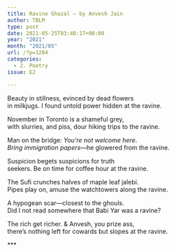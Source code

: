 ```yaml
---
title: Ravine Ghazal – by Anvesh Jain
author: TBLM
type: post
date: 2021-05-25T03:48:17+00:00
year: "2021"
month: "2021/05"
url: /?p=1204
categories:
  - 2. Poetry
issue: E2

---
```

Beauty in stillness, evinced by dead flowers  
in milkjugs. I found untold power hidden at the ravine.

November in Toronto is a shameful grey,  
with slurries, and piss, dour hiking trips to the ravine.

Man on the bridge: _You’re not welcome here_.  
_Bring immigration papers_—he glowered from the ravine.

Suspicion begets suspicions for truth  
seekers. Be on time for coffee hour at the ravine.

The Sufi crunches halves of maple leaf jalebi.  
Pipes play on, amuse the watchtowers along the ravine.

A hypogean scar—closest to the ghouls.  
Did I not read somewhere that Babi Yar was a ravine?

The rich get richer. & Anvesh, you prize ass,  
there’s nothing left for cowards but slopes at the ravine.

\***